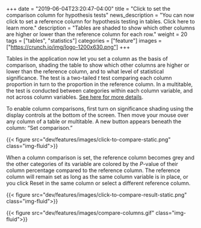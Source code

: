 +++
date = "2019-06-04T23:20:47-04:00"
title = "Click to set the comparison column for hypothesis tests"
news_description = "You can now click to set a reference column for hypothesis testing in tables. Click here to learn more."
description = "Tables are shaded to show which other columns are higher or lower than the reference column for each row."
weight = 20
tags = ["tables", "statistics"]
categories = ["feature"]
images = ["https://crunch.io/img/logo-1200x630.png"]
+++

Tables in the application now let you set a column as the basis of comparison, shading the table to show which other columns are higher or lower than the reference column, and to what level of statistical significance. The test is a two-tailed _t_ test comparing each column proportion in turn to the proportion in the reference column. In a multitable, the test is conducted between categories within each column variable, and not across column variables. [See here for more details](http://support.crunch.io/articles/c9e4yRRi/Hypothesis-testing-in-Crunch).

To enable column comparisons, first turn on significance shading using the display controls at the bottom of the screen. Then move your mouse over any column of a table or multitable. A new button appears beneath the column: “Set comparison.”

{{< figure src="dev/features/images/click-to-compare-static.png" class="img-fluid">}}

When a column comparison is set, the reference column becomes grey and the other categories of its variable are colored by the _P_-value of their column percentage compared to the reference column. The reference column will remain set as long as the same column variable is in place, or you click Reset in the same column or select a different reference column.

{{< figure src="dev/features/images/click-to-compare-result-static.png" class="img-fluid">}}


{{< figure src="dev/features/images/compare-columns.gif" class="img-fluid">}}
